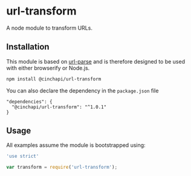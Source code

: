 # url-transform
A node module to transform URLs.

## Installation
This module is based on [url-parse](https://github.com/unshiftio/url-parse) and is therefore designed to be used with either browserify or Node.js.
```bash
npm install @cinchapi/url-transform
```
You can also declare the dependency in the `package.json` file
```node
"dependencies": {
  "@cinchapi/url-transform": "^1.0.1"
}
```

## Usage
All examples assume the module is bootstrapped using:
```javascript
'use strict'

var transform = require('url-transform');
```
